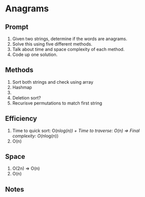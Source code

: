 # Anagrams

## Prompt

1. Given two strings, determine if the words are anagrams. 
2. Solve this using five different methods.
3. Talk about time and space complexity of each method.
4. Code up one solution.

## Methods

1. Sort both strings and check using array
2. Hashmap
3. 
4. Deletion sort?
5. Recurisve permutations to match first string

## Efficiency
1. Time to quick sort: O(n*log(n)) + Time to traverse: O(n) => Final complexity: O(n*log(n))
2. O(n)

## Space
1. O(2n) => O(n)
2. O(n)

## Notes

